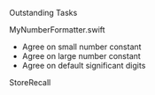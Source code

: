 Outstanding Tasks

MyNumberFormatter.swift
- Agree on small number constant
- Agree on large number constant
- Agree on default significant digits

StoreRecall
